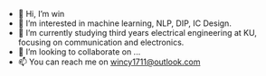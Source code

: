 - 👋 Hi, I’m win
- 👀 I’m interested in machine learning, NLP, DIP, IC Design.
- 🌱 I’m currently studying third years electrical engineering at KU, focusing on communication and electronics.
- 💞️ I’m looking to collaborate on ...
- 📫 You can reach me on wincy1711@outlook.com

<!---
wincy1711/wincy1711 is a ✨ special ✨ repository because its `README.md` (this file) appears on your GitHub profile.
You can click the Preview link to take a look at your changes.
--->
